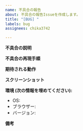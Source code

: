 ```yaml
---
name: 不具合の報告
about: 不具合の報告Issueを作成します。
title: "[BUG] "
labels: bug
assignees: chika3742

---
```

**不具合の説明**
<!-- 不具合の詳細について明確かつ簡潔に説明してください。 -->

**不具合の再現手順**
<!--
例:
1. '...' の画面を開く
2. '...' をクリックする
3. '...' へスクロールする
4. エラーが発生する
-->

**期待される動作**
<!-- これは本来どう動作するべきか、明確で簡潔に記入してください。 -->

**スクリーンショット**
<!-- 可能であれば、スクリーンショットを添付してください。 -->

**環境 (次の情報を埋めてください):**
- OS: <!-- 例: iOS 16.3.1 -->
- ブラウザー: <!-- 例: Chrome 111.0, Safari, Firefox 111.0 -->
- バージョン: <!-- フッターの右下に記載されています。例: v4.0.0-dev-xxxxxxx_Dx.x.x -->

**備考**
